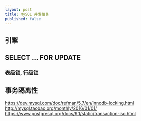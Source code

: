 ```yaml
---
layout: post
title: MySQL 并发相关
published: false
---
```


## 引擎

## SELECT ... FOR UPDATE

### 表级锁, 行级锁

## 事务隔离性

https://dev.mysql.com/doc/refman/5.7/en/innodb-locking.html
http://mysql.taobao.org/monthly/2016/01/01/
https://www.postgresql.org/docs/9.1/static/transaction-iso.html
